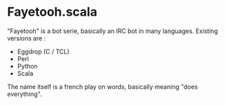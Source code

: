 Fayetooh.scala
==============

"Fayetooh" is a bot serie, basically an IRC bot in many languages. Existing versions are :
 - Eggdrop (C / TCL)
 - Perl
 - Python
 - Scala

The name itself is a french play on words, basically meaning "does everything".